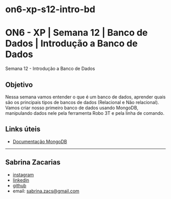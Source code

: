 # on6-xp-s12-intro-bd

# ON6 - XP | Semana 12 | Banco de Dados | Introdução a Banco de Dados
Semana 12 - Introdução a Banco de Dados

## Objetivo
Nessa semana vamos entender o que é um banco de dados, aprender quais são os principais tipos de bancos de dados (Relacional e Não relacional). Vamos criar nosso primeiro banco de dados usando MongoDB, manipulando dados nele pela ferramenta Robo 3T e pela linha de comando.

## Links úteis

- [Documentação MongoDB](https://docs.mongodb.com/manual/crud/)


----

## Sabrina Zacarias
- [instagram](https://www.instagram.com/_szacs)
- [linkedin](https://www.linkedin.com/in/sabrinazacarias/)
- [github](https://github.com/sabrinazacarias)
- email: sabrina.zacs@gmail.com